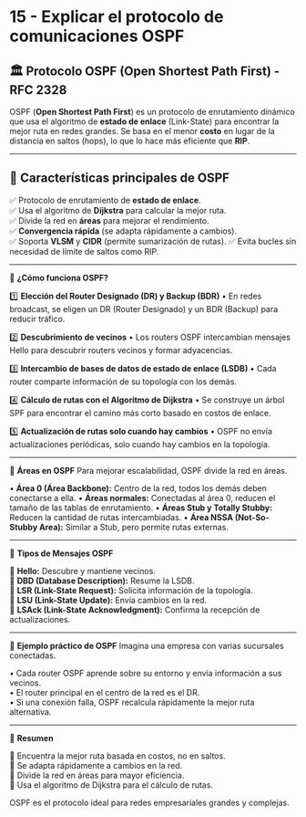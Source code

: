 # 15 - Explicar el protocolo de comunicaciones OSPF  

## 🏛️ Protocolo OSPF (Open Shortest Path First) - RFC 2328  
OSPF (**Open Shortest Path First**) es un protocolo de enrutamiento dinámico que usa el algoritmo de **estado de enlace** (Link-State) para encontrar la mejor ruta en redes grandes. Se basa en el menor **costo** en lugar de la distancia en saltos (hops), lo que lo hace más eficiente que **RIP**.  

---

## 🔹 Características principales de OSPF  
✅ Protocolo de enrutamiento de **estado de enlace**.  
✅ Usa el algoritmo de **Dijkstra** para calcular la mejor ruta.  
✅ Divide la red en **áreas** para mejorar el rendimiento.  
✅ **Convergencia rápida** (se adapta rápidamente a cambios).  
✅ Soporta **VLSM** y **CIDR** (permite sumarización de rutas).
✅ Evita bucles sin necesidad de límite de saltos como RIP.
________________________________________

🔹 **¿Cómo funciona OSPF?**

1️⃣ **Elección del Router Designado (DR) y Backup (BDR)**
   • En redes broadcast, se eligen un DR (Router Designado) y un BDR (Backup) para reducir tráfico.

2️⃣ **Descubrimiento de vecinos**
   • Los routers OSPF intercambian mensajes Hello para descubrir routers vecinos y formar adyacencias.

3️⃣ **Intercambio de bases de datos de estado de enlace (LSDB)**
   • Cada router comparte información de su topología con los demás.

4️⃣ **Cálculo de rutas con el Algoritmo de Dijkstra**
   • Se construye un árbol SPF para encontrar el camino más corto basado en costos de enlace.

5️⃣ **Actualización de rutas solo cuando hay cambios**
   • OSPF no envía actualizaciones periódicas, solo cuando hay cambios en la topología.

________________________________________

🔹 **Áreas en OSPF**
Para mejorar escalabilidad, OSPF divide la red en áreas.

• **Área 0 (Área Backbone):** Centro de la red, todos los demás deben conectarse a ella.
• **Áreas normales:** Conectadas al área 0, reducen el tamaño de las tablas de enrutamiento.
• **Áreas Stub y Totally Stubby:** Reducen la cantidad de rutas intercambiadas.
• **Área NSSA (Not-So-Stubby Area):** Similar a Stub, pero permite rutas externas.

________________________________________

🔹 **Tipos de Mensajes OSPF**

📡 **Hello:** Descubre y mantiene vecinos.  
📡 **DBD (Database Description):** Resume la LSDB.  
📡 **LSR (Link-State Request):** Solicita información de la topología.  
📡 **LSU (Link-State Update):** Envía cambios en la red.  
📡 **LSAck (Link-State Acknowledgment):** Confirma la recepción de actualizaciones.

________________________________________

🔹 **Ejemplo práctico de OSPF**
Imagina una empresa con varias sucursales conectadas.

• Cada router OSPF aprende sobre su entorno y envía información a sus vecinos.  
• El router principal en el centro de la red es el DR.  
• Si una conexión falla, OSPF recalcula rápidamente la mejor ruta alternativa.

________________________________________

🎯 **Resumen**

🔹 Encuentra la mejor ruta basada en costos, no en saltos.  
🔹 Se adapta rápidamente a cambios en la red.  
🔹 Divide la red en áreas para mayor eficiencia.  
🔹 Usa el algoritmo de Dijkstra para el cálculo de rutas.

OSPF es el protocolo ideal para redes empresariales grandes y complejas.

